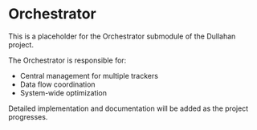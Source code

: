 # Orchestrator

This is a placeholder for the Orchestrator submodule of the Dullahan project.

The Orchestrator is responsible for:

- Central management for multiple trackers
- Data flow coordination
- System-wide optimization

Detailed implementation and documentation will be added as the project progresses.
